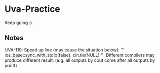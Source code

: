 # Uva-Practice
Keep going :)

## Notes
UVA-119:
  Speed up line (may cause the situation below):
  '''
  ios_base::sync_with_stdio(false);
	cin.tie(NULL)
  '''
  Different compilers may produce different result. (e.g. all outputs by cout come after all outputs by printf)
